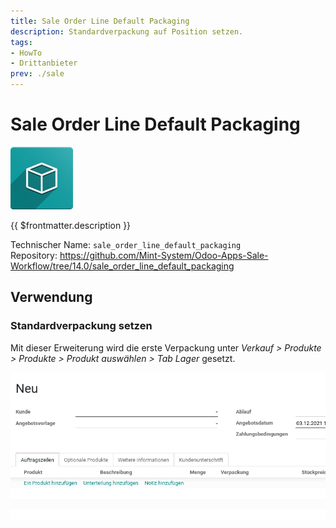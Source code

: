 ```yaml
---
title: Sale Order Line Default Packaging
description: Standardverpackung auf Position setzen.  
tags:
- HowTo
- Drittanbieter
prev: ./sale
---
```

# Sale Order Line Default Packaging
![icon_oms_box](attachments/icon_oms_box.png)

{{ $frontmatter.description }}

Technischer Name: `sale_order_line_default_packaging`\
Repository: <https://github.com/Mint-System/Odoo-Apps-Sale-Workflow/tree/14.0/sale_order_line_default_packaging>

## Verwendung

### Standardverpackung setzen

Mit dieser Erweiterung wird die erste Verpackung unter *Verkauf > Produkte > Produkte > Produkt auswählen > Tab	Lager* gesetzt.

![Sale Order Line Default Packaging](attachments/Sale%20Order%20Line%20Default%20Packaging.gif)